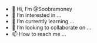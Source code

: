 - 👋 Hi, I’m @Soobramoney
- 👀 I’m interested in ...
- 🌱 I’m currently learning ...
- 💞️ I’m looking to collaborate on ...
- 📫 How to reach me ...

<!---
Soobramoney/Soobramoney is a ✨ special ✨ repository because its `README.md` (this file) appears on your GitHub profile.
You can click the Preview link to take a look at your changes.
--->
